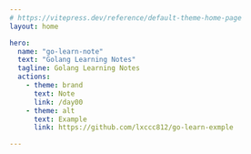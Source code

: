 ```yaml
---
# https://vitepress.dev/reference/default-theme-home-page
layout: home

hero:
  name: "go-learn-note"
  text: "Golang Learning Notes"
  tagline: Golang Learning Notes
  actions:
    - theme: brand
      text: Note
      link: /day00
    - theme: alt
      text: Example
      link: https://github.com/lxccc812/go-learn-exmple

---
```


